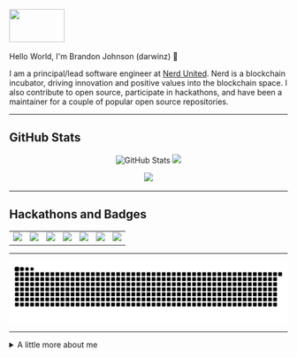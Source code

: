 <!-- top left -->
<a href="#">
    <img src="https://media1.giphy.com/media/L0C3eo0XgklO7iqXRC/source.gif" width="100" height="60"/> 
</a>

Hello World, I'm Brandon Johnson (darwinz) 👋

I am a principal/lead software engineer at <a href="https://nerdunited.com">Nerd United</a>.  Nerd is a blockchain incubator, driving innovation and positive values into the blockchain space.  I also contribute to open source, participate in hackathons, and have been a maintainer for a couple of popular open source repositories.

<!-- <table>
  <thead>
    <tr>
      <th colspan="2">Quick Info</th>
    </tr>
  </thead>
  <tbody>
    <tr><th scope='row'>Role</th><td>Senior Software Engineer - Moov Financial, Inc.</td></tr>
    <tr><th scope='row'>Organization</th><td>Moov Financial, Moov-io</td></tr>
    <tr><th scope='row'>Current Stack</th><td>Go, MySQL, OpenAPI, REST APIs, Kafka, Vault, Kubernetes, Docker, Terraform, Packer, Consul, TypeScript, GraphQL, Node, React, Google Cloud Platform, AWS, Traefik, GitHub, GitHub Actions, Prometheus, Loki, Linux, Shell</td></tr>
    <tr><th scope='row'>Other Areas I Contribute</th><td>Python, Ruby, Elixir, Java, PHP, JavaScript, HCL, VimScript, Objective-C, Lua, Painless, PostgreSQL, MongoDB, Cassandra, Elasticsearch, Neo4J, Redis, Memcached, Rails, Django, Flask, Express, Vue, Spark, Flink, Spring Boot, Magento, Protobuf, gRPC</td></tr>
  </tbody>
</table> -->

---

<!--<table style="margin-left: auto; margin-right: auto;">
  <thead>
    <tr>
      <th colspan="2">Official Maintainer for the Following Public Repositories</th>
    </tr>
  </thead>
  <tbody>
    <tr><td><a href="https://github.com/moov-io/irs" target="_blank">Moov-io / irs</a></td><td>IRS implemented a reader, writer, and HTTP server for IRS electronic Filing Information Returns Electronically (FIRE).
    Our tools and library operate at higher levels (JSON) which makes it easier for developers to leverage over the raw bytes (ASCII).</td></tr>
    <tr><td><a href="https://github.com/moov-io/1120x" target="_blank">Moov-io / 1120x</a></td><td>1120x is a subset of moov.io IRS project. It'll support Modernized e-File payload production for the 1120 family forms for tax year 2020 and beyond.</td></tr>
    <tr><td><a href="https://github.com/thealgorithms/php" target="_blank">TheAlgorithms / PHP</a></td><td>The Algorithms projects attempt to help software engineers to know and understand the algorithms available in various software programming languages.</td></tr>
  </tbody>
</table>-->

## GitHub Stats 

<p align="center">
  <img width=48%" src="https://github-readme-stats-phi-lovat.vercel.app/api?username=darwinz&show_icons=true&count_private=true&hide=none&theme=tokyonight" alt="GitHub Stats"/>
  <img width="48%" src="https://github-readme-streak-stats.herokuapp.com/?user=darwinz&theme=tokyonight"/>
</p>

<!-- vercel github profile trophy -->
<p align="center">
  <img src="https://github-profile-trophy.vercel.app/?username=darwinz&column=7&margin-w=8&theme=darkhub&title=MultipleLang,Commit,PullRequest,Repositories,Followers,Stars,Issues"/>
</p>

---

## Hackathons and Badges

<table>
<tr>
<td align="center"><a href="https://www.holopin.io/@darwinz" title="Hacktoberfest 2022 - Contributor"><img src="https://www.holopin.io/_next/image?url=https%3A%2F%2Fassets.holopin.io%2FeyJidWNrZXQiOiJob2xvcGluLWFzc2V0cyIsImtleSI6ImFzc2V0cy9jbDhkOHVrb3MwMDk0MDlqbnVuaGRhcDd3IiwiZWRpdHMiOnsicm90YXRlIjpudWxsfX0%3D&w=3840&q=75" width="120px"></a></td>
<td align="center"><a href="https://dev.to/darwinz" title="2 year club - Dev.to"><img src="https://res.cloudinary.com/practicaldev/image/fetch/s--7LzjnbaB--/c_limit,f_auto,fl_progressive,q_80,w_180/https://dev-to-uploads.s3.amazonaws.com/uploads/badge/badge_image/9/2year-Badge-shadow__1_.png" width="70px"></a></td>
<td align="center"><a href="https://dev.to/darwinz" title="AppWrite Hackathon"><img src="https://res.cloudinary.com/practicaldev/image/fetch/s--7J0lDU97--/c_limit,f_auto,fl_progressive,q_80,w_375/https://dev-to-uploads.s3.amazonaws.com/uploads/badge/badge_image/166/appwrite-participant-adge.png" width="70px"></a></td>
<td align="center"><a href="https://dev.to/darwinz" title="Hacktoberfest 2021"><img src="https://res.cloudinary.com/practicaldev/image/fetch/s--cm4PWdMq--/c_limit,f_auto,fl_progressive,q_80,w_375/https://dev-to-uploads.s3.amazonaws.com/uploads/badge/badge_image/131/hacktoberfest-2021-badge.png" width="80px"></a></td>
<td align="center"><a href="https://dev.to/darwinz" title="One Year Club - Dev.to"><img src="https://res.cloudinary.com/practicaldev/image/fetch/s--4f5VWKQw--/c_limit,f_auto,fl_progressive,q_80,w_375/https://dev-to-uploads.s3.amazonaws.com/uploads/badge/badge_image/2/1-year-badge.png" width="80px"></a></td>
<td align="center"><a href="https://dev.to/darwinz" title="Hacktoberfest 2020"><img src="https://res.cloudinary.com/practicaldev/image/fetch/s--ipK3ZYfm--/c_limit,f_auto,fl_progressive,q_80,w_375/https://dev-to-uploads.s3.amazonaws.com/uploads/badge/badge_image/80/hacktoberfest2020-badge_2.png" width="80px"></a></td>
<td align="center"><a href="https://aviyel.com/@darwinz" title="Aviyel Early Adopter - Aviyel"><img src="https://aviyel.com/assets/uploads/rewards/project_rewards/32/aviyel_early_adopter/512/1.png" width="80px"></a></td>
</tr>
</table>

----

<!-- platane/snk gif generated to 'output' branch -->
![darwinz snake gif](https://github.com/darwinz/darwinz/blob/output/github-snake-dark.svg)

---

<details>
  <summary> A little more about me </summary>
  <br/>

  <p> Some fun facts </p>
  <ul>
    <li>I've founded/co-founded a few companies in the past, including a SAAS platform for real estate developers, an app allowing athletes to compare performance with pro athletes, and a dev consulting agency</li>
    <li>My favorite programming language is Go, followed by Python, TypeScript (and Node.js), Ruby, Elixir, and then Java</li>
    <li>I've worked on some relatively large scale projects, including data pipelines ingesting TBs of data on a daily basis, with an AWS bill of more than $1 million per month, and an e-commerce website whose database averaged 12,000 queries per second during average load</li>
  </ul>

---

### Find me around the web:

<p><a href="https://johnsonbrandon.com" target="_blank"><img src="https://www.johnsonbrandon.com/img/right-1.png" alt="Personal Website" width="80" /></a><a href="https://linkedin.com/in/brandonbjohnson" target="_blank"><img src="https://cdn.worldvectorlogo.com/logos/linkedin-icon-2.svg" alt="LinkedIn" width="50" height="50"></a>&nbsp;&nbsp;<a href="https://hackerrank.com/bbj1979" target="_blank"><img src="https://info.hackerrank.com/rs/487-WAY-049/images/Podcast-ChannelCover-Final.jpg" alt="HackerRank" width="50" height="50"></a>&nbsp;<a href="https://leetcode.com/darwinz/" target="_blank"><img src="https://upload.wikimedia.org/wikipedia/commons/1/19/LeetCode_logo_black.png" alt="LeetCode" width="50" /></a>&nbsp;<a href="https://twitter.com/ubbjuntu" target="_blank"><img src="https://lh3.googleusercontent.com/proxy/ccN0shTnjkinKwCsFOi29h7nyCunGNF43CRBKW22aNVxQWlGqy4NWiQI_oilLalw-kYdOsLKJeRnhbu1jdTtI5F7vDTQWT_qg56MWDQE_cZ_fhIBUTA" alt="Twitter" width="50" height="50"></a><a href="https://www.quora.com/profile/Brandon-Johnson-5" target="_blank"><img src="https://static.wikia.nocookie.net/logopedia/images/8/83/Quora-512.png/revision/latest?cb=20200420105000" alt="Quora" width="50" height="50" /></a><a href="https://dev.to/darwinz" target="_blank"><img src="https://iconape.com/wp-content/files/hl/53010/svg/devto.svg" alt="Dev.to" width="50" /></a>&nbsp;<a href="https://hashnode.com/@darwinz" target="_blank"><img src="https://cdn.hashnode.com/res/hashnode/image/upload/v1611902473383/CDyAuTy75.png?auto=compress" alt="HashNode" width="50" /></a><a href="https://aviyel.com/@darwinz" target="_blank"><img src="https://res.cloudinary.com/crunchbase-production/image/upload/c_lpad,h_256,w_256,f_auto,q_auto:eco,dpr_1/swh1bd4xma3yfwtxoozd" alt="Aviyel" width="70" height="50" /></a><a href="https://medium.com/@brandonjohnson_43523" target="_blank"><img src="https://cdn.iconscout.com/icon/free/png-256/medium-47-433328.png" alt="Medium" width="50" height="50" /></a></p>

<!-- spotify -->
<!--  [![spotify-github-profile](https://spotify-github-profile.vercel.app/api/view?uid=121686652&cover_image=true)](https://github.com/darwinz) -->

</details>

